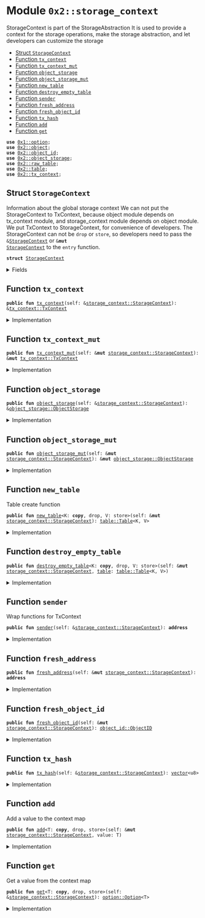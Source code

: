 
<a name="0x2_storage_context"></a>

# Module `0x2::storage_context`

StorageContext is part of the StorageAbstraction
It is used to provide a context for the storage operations, make the storage abstraction,
and let developers can customize the storage


-  [Struct `StorageContext`](#0x2_storage_context_StorageContext)
-  [Function `tx_context`](#0x2_storage_context_tx_context)
-  [Function `tx_context_mut`](#0x2_storage_context_tx_context_mut)
-  [Function `object_storage`](#0x2_storage_context_object_storage)
-  [Function `object_storage_mut`](#0x2_storage_context_object_storage_mut)
-  [Function `new_table`](#0x2_storage_context_new_table)
-  [Function `destroy_empty_table`](#0x2_storage_context_destroy_empty_table)
-  [Function `sender`](#0x2_storage_context_sender)
-  [Function `fresh_address`](#0x2_storage_context_fresh_address)
-  [Function `fresh_object_id`](#0x2_storage_context_fresh_object_id)
-  [Function `tx_hash`](#0x2_storage_context_tx_hash)
-  [Function `add`](#0x2_storage_context_add)
-  [Function `get`](#0x2_storage_context_get)


<pre><code><b>use</b> <a href="">0x1::option</a>;
<b>use</b> <a href="object.md#0x2_object">0x2::object</a>;
<b>use</b> <a href="object_id.md#0x2_object_id">0x2::object_id</a>;
<b>use</b> <a href="object_storage.md#0x2_object_storage">0x2::object_storage</a>;
<b>use</b> <a href="raw_table.md#0x2_raw_table">0x2::raw_table</a>;
<b>use</b> <a href="table.md#0x2_table">0x2::table</a>;
<b>use</b> <a href="tx_context.md#0x2_tx_context">0x2::tx_context</a>;
</code></pre>



<a name="0x2_storage_context_StorageContext"></a>

## Struct `StorageContext`

Information about the global storage context
We can not put the StorageContext to TxContext, because object module depends on tx_context module,
and storage_context module depends on object module.
We put TxContext to StorageContext, for convenience of developers.
The StorageContext can not be <code>drop</code> or <code>store</code>, so developers need to pass the <code>&<a href="storage_context.md#0x2_storage_context_StorageContext">StorageContext</a></code> or <code>&<b>mut</b> <a href="storage_context.md#0x2_storage_context_StorageContext">StorageContext</a></code> to the <code>entry</code> function.


<pre><code><b>struct</b> <a href="storage_context.md#0x2_storage_context_StorageContext">StorageContext</a>
</code></pre>



<details>
<summary>Fields</summary>


<dl>
<dt>
<code><a href="tx_context.md#0x2_tx_context">tx_context</a>: <a href="tx_context.md#0x2_tx_context_TxContext">tx_context::TxContext</a></code>
</dt>
<dd>

</dd>
<dt>
<code><a href="object_storage.md#0x2_object_storage">object_storage</a>: <a href="object_storage.md#0x2_object_storage_ObjectStorage">object_storage::ObjectStorage</a></code>
</dt>
<dd>
 The Global Object Storage
</dd>
</dl>


</details>

<a name="0x2_storage_context_tx_context"></a>

## Function `tx_context`



<pre><code><b>public</b> <b>fun</b> <a href="tx_context.md#0x2_tx_context">tx_context</a>(self: &<a href="storage_context.md#0x2_storage_context_StorageContext">storage_context::StorageContext</a>): &<a href="tx_context.md#0x2_tx_context_TxContext">tx_context::TxContext</a>
</code></pre>



<details>
<summary>Implementation</summary>


<pre><code><b>public</b> <b>fun</b> <a href="tx_context.md#0x2_tx_context">tx_context</a>(self: &<a href="storage_context.md#0x2_storage_context_StorageContext">StorageContext</a>): &TxContext {
    &self.<a href="tx_context.md#0x2_tx_context">tx_context</a>
}
</code></pre>



</details>

<a name="0x2_storage_context_tx_context_mut"></a>

## Function `tx_context_mut`



<pre><code><b>public</b> <b>fun</b> <a href="storage_context.md#0x2_storage_context_tx_context_mut">tx_context_mut</a>(self: &<b>mut</b> <a href="storage_context.md#0x2_storage_context_StorageContext">storage_context::StorageContext</a>): &<b>mut</b> <a href="tx_context.md#0x2_tx_context_TxContext">tx_context::TxContext</a>
</code></pre>



<details>
<summary>Implementation</summary>


<pre><code><b>public</b> <b>fun</b> <a href="storage_context.md#0x2_storage_context_tx_context_mut">tx_context_mut</a>(self: &<b>mut</b> <a href="storage_context.md#0x2_storage_context_StorageContext">StorageContext</a>): &<b>mut</b> TxContext {
    &<b>mut</b> self.<a href="tx_context.md#0x2_tx_context">tx_context</a>
}
</code></pre>



</details>

<a name="0x2_storage_context_object_storage"></a>

## Function `object_storage`



<pre><code><b>public</b> <b>fun</b> <a href="object_storage.md#0x2_object_storage">object_storage</a>(self: &<a href="storage_context.md#0x2_storage_context_StorageContext">storage_context::StorageContext</a>): &<a href="object_storage.md#0x2_object_storage_ObjectStorage">object_storage::ObjectStorage</a>
</code></pre>



<details>
<summary>Implementation</summary>


<pre><code><b>public</b> <b>fun</b> <a href="object_storage.md#0x2_object_storage">object_storage</a>(self: &<a href="storage_context.md#0x2_storage_context_StorageContext">StorageContext</a>): &ObjectStorage {
    &self.<a href="object_storage.md#0x2_object_storage">object_storage</a>
}
</code></pre>



</details>

<a name="0x2_storage_context_object_storage_mut"></a>

## Function `object_storage_mut`



<pre><code><b>public</b> <b>fun</b> <a href="storage_context.md#0x2_storage_context_object_storage_mut">object_storage_mut</a>(self: &<b>mut</b> <a href="storage_context.md#0x2_storage_context_StorageContext">storage_context::StorageContext</a>): &<b>mut</b> <a href="object_storage.md#0x2_object_storage_ObjectStorage">object_storage::ObjectStorage</a>
</code></pre>



<details>
<summary>Implementation</summary>


<pre><code><b>public</b> <b>fun</b> <a href="storage_context.md#0x2_storage_context_object_storage_mut">object_storage_mut</a>(self: &<b>mut</b> <a href="storage_context.md#0x2_storage_context_StorageContext">StorageContext</a>): &<b>mut</b> ObjectStorage {
    &<b>mut</b> self.<a href="object_storage.md#0x2_object_storage">object_storage</a>
}
</code></pre>



</details>

<a name="0x2_storage_context_new_table"></a>

## Function `new_table`

Table create function


<pre><code><b>public</b> <b>fun</b> <a href="storage_context.md#0x2_storage_context_new_table">new_table</a>&lt;K: <b>copy</b>, drop, V: store&gt;(self: &<b>mut</b> <a href="storage_context.md#0x2_storage_context_StorageContext">storage_context::StorageContext</a>): <a href="table.md#0x2_table_Table">table::Table</a>&lt;K, V&gt;
</code></pre>



<details>
<summary>Implementation</summary>


<pre><code><b>public</b> <b>fun</b> <a href="storage_context.md#0x2_storage_context_new_table">new_table</a>&lt;K: <b>copy</b> + drop, V: store&gt;(self: &<b>mut</b> <a href="storage_context.md#0x2_storage_context_StorageContext">StorageContext</a>): Table&lt;K,V&gt; {
    <b>let</b> sender = <a href="storage_context.md#0x2_storage_context_sender">sender</a>(self);
    <b>let</b> table_handle = <a href="storage_context.md#0x2_storage_context_fresh_object_id">fresh_object_id</a>(self);
    <b>let</b> table_info = <a href="raw_table.md#0x2_raw_table_new_empty_table_info">raw_table::new_empty_table_info</a>();
    <b>let</b> table_info_object = <a href="object.md#0x2_object_new_with_id">object::new_with_id</a>(table_handle, sender, table_info);
    <a href="object_storage.md#0x2_object_storage_add_internal">object_storage::add_internal</a>(&<b>mut</b> self.<a href="object_storage.md#0x2_object_storage">object_storage</a>, table_info_object);
    <a href="table.md#0x2_table_new_with_id">table::new_with_id</a>(table_handle)
}
</code></pre>



</details>

<a name="0x2_storage_context_destroy_empty_table"></a>

## Function `destroy_empty_table`



<pre><code><b>public</b> <b>fun</b> <a href="storage_context.md#0x2_storage_context_destroy_empty_table">destroy_empty_table</a>&lt;K: <b>copy</b>, drop, V: store&gt;(self: &<b>mut</b> <a href="storage_context.md#0x2_storage_context_StorageContext">storage_context::StorageContext</a>, <a href="table.md#0x2_table">table</a>: <a href="table.md#0x2_table_Table">table::Table</a>&lt;K, V&gt;)
</code></pre>



<details>
<summary>Implementation</summary>


<pre><code><b>public</b> <b>fun</b> <a href="storage_context.md#0x2_storage_context_destroy_empty_table">destroy_empty_table</a>&lt;K: <b>copy</b> + drop, V: store&gt;(self: &<b>mut</b> <a href="storage_context.md#0x2_storage_context_StorageContext">StorageContext</a>, <a href="table.md#0x2_table">table</a>: Table&lt;K,V&gt;) {
    <b>let</b> handle = <a href="table.md#0x2_table_handle">table::handle</a>(&<a href="table.md#0x2_table">table</a>);
    <b>let</b> table_info_object = <a href="object_storage.md#0x2_object_storage_remove_internal">object_storage::remove_internal</a>(&<b>mut</b> self.<a href="object_storage.md#0x2_object_storage">object_storage</a>, handle);
    <b>let</b> (_, _, table_info) = <a href="object.md#0x2_object_unpack_internal">object::unpack_internal</a>&lt;TableInfo&gt;(table_info_object);
    <b>let</b> (_state_root, length) = <a href="raw_table.md#0x2_raw_table_unpack">raw_table::unpack</a>(table_info);
    <b>assert</b>!(length == 0, 1000);
    <a href="table.md#0x2_table_destroy_empty">table::destroy_empty</a>(<a href="table.md#0x2_table">table</a>)
}
</code></pre>



</details>

<a name="0x2_storage_context_sender"></a>

## Function `sender`

Wrap functions for TxContext


<pre><code><b>public</b> <b>fun</b> <a href="storage_context.md#0x2_storage_context_sender">sender</a>(self: &<a href="storage_context.md#0x2_storage_context_StorageContext">storage_context::StorageContext</a>): <b>address</b>
</code></pre>



<details>
<summary>Implementation</summary>


<pre><code><b>public</b> <b>fun</b> <a href="storage_context.md#0x2_storage_context_sender">sender</a>(self: &<a href="storage_context.md#0x2_storage_context_StorageContext">StorageContext</a>): <b>address</b> {
    <a href="tx_context.md#0x2_tx_context_sender">tx_context::sender</a>(&self.<a href="tx_context.md#0x2_tx_context">tx_context</a>)
}
</code></pre>



</details>

<a name="0x2_storage_context_fresh_address"></a>

## Function `fresh_address`



<pre><code><b>public</b> <b>fun</b> <a href="storage_context.md#0x2_storage_context_fresh_address">fresh_address</a>(self: &<b>mut</b> <a href="storage_context.md#0x2_storage_context_StorageContext">storage_context::StorageContext</a>): <b>address</b>
</code></pre>



<details>
<summary>Implementation</summary>


<pre><code><b>public</b> <b>fun</b> <a href="storage_context.md#0x2_storage_context_fresh_address">fresh_address</a>(self: &<b>mut</b> <a href="storage_context.md#0x2_storage_context_StorageContext">StorageContext</a>): <b>address</b> {
    <a href="tx_context.md#0x2_tx_context_fresh_address">tx_context::fresh_address</a>(&<b>mut</b> self.<a href="tx_context.md#0x2_tx_context">tx_context</a>)
}
</code></pre>



</details>

<a name="0x2_storage_context_fresh_object_id"></a>

## Function `fresh_object_id`



<pre><code><b>public</b> <b>fun</b> <a href="storage_context.md#0x2_storage_context_fresh_object_id">fresh_object_id</a>(self: &<b>mut</b> <a href="storage_context.md#0x2_storage_context_StorageContext">storage_context::StorageContext</a>): <a href="object_id.md#0x2_object_id_ObjectID">object_id::ObjectID</a>
</code></pre>



<details>
<summary>Implementation</summary>


<pre><code><b>public</b> <b>fun</b> <a href="storage_context.md#0x2_storage_context_fresh_object_id">fresh_object_id</a>(self: &<b>mut</b> <a href="storage_context.md#0x2_storage_context_StorageContext">StorageContext</a>): ObjectID {
    <a href="tx_context.md#0x2_tx_context_fresh_object_id">tx_context::fresh_object_id</a>(&<b>mut</b> self.<a href="tx_context.md#0x2_tx_context">tx_context</a>)
}
</code></pre>



</details>

<a name="0x2_storage_context_tx_hash"></a>

## Function `tx_hash`



<pre><code><b>public</b> <b>fun</b> <a href="storage_context.md#0x2_storage_context_tx_hash">tx_hash</a>(self: &<a href="storage_context.md#0x2_storage_context_StorageContext">storage_context::StorageContext</a>): <a href="">vector</a>&lt;u8&gt;
</code></pre>



<details>
<summary>Implementation</summary>


<pre><code><b>public</b> <b>fun</b> <a href="storage_context.md#0x2_storage_context_tx_hash">tx_hash</a>(self: &<a href="storage_context.md#0x2_storage_context_StorageContext">StorageContext</a>): <a href="">vector</a>&lt;u8&gt; {
    <a href="tx_context.md#0x2_tx_context_tx_hash">tx_context::tx_hash</a>(&self.<a href="tx_context.md#0x2_tx_context">tx_context</a>)
}
</code></pre>



</details>

<a name="0x2_storage_context_add"></a>

## Function `add`

Add a value to the context map


<pre><code><b>public</b> <b>fun</b> <a href="storage_context.md#0x2_storage_context_add">add</a>&lt;T: <b>copy</b>, drop, store&gt;(self: &<b>mut</b> <a href="storage_context.md#0x2_storage_context_StorageContext">storage_context::StorageContext</a>, value: T)
</code></pre>



<details>
<summary>Implementation</summary>


<pre><code><b>public</b> <b>fun</b> <a href="storage_context.md#0x2_storage_context_add">add</a>&lt;T: drop + store + <b>copy</b>&gt;(self: &<b>mut</b> <a href="storage_context.md#0x2_storage_context_StorageContext">StorageContext</a>, value: T) {
    <a href="tx_context.md#0x2_tx_context_add">tx_context::add</a>(&<b>mut</b> self.<a href="tx_context.md#0x2_tx_context">tx_context</a>, value);
}
</code></pre>



</details>

<a name="0x2_storage_context_get"></a>

## Function `get`

Get a value from the context map


<pre><code><b>public</b> <b>fun</b> <a href="storage_context.md#0x2_storage_context_get">get</a>&lt;T: <b>copy</b>, drop, store&gt;(self: &<a href="storage_context.md#0x2_storage_context_StorageContext">storage_context::StorageContext</a>): <a href="_Option">option::Option</a>&lt;T&gt;
</code></pre>



<details>
<summary>Implementation</summary>


<pre><code><b>public</b> <b>fun</b> <a href="storage_context.md#0x2_storage_context_get">get</a>&lt;T: drop + store + <b>copy</b>&gt;(self: &<a href="storage_context.md#0x2_storage_context_StorageContext">StorageContext</a>): Option&lt;T&gt; {
    <a href="tx_context.md#0x2_tx_context_get">tx_context::get</a>(&self.<a href="tx_context.md#0x2_tx_context">tx_context</a>)
}
</code></pre>



</details>
